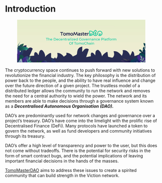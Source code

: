# Introduction

<figure><img src="../.gitbook/assets/1500x500.jpg" alt=""><figcaption></figcaption></figure>

The cryptocurrency space continues to push forward with new solutions to revolutionize the financial industry. The key philosophy is the distribution of power back to the people, and the ability to have real influence and change over the future direction of a given project. The trustless model of a distributed ledger allows the community to run the network and removes the need for a central authority to wield the power. The network and its members are able to make decisions through a governance system known as a _**Decentralised Autonomous Organisation (DAO).**_

DAO’s are predominantly used for network changes and governance over a project’s treasury. DAO’s have come into the limelight with the prolific rise of Decentralised Finance (DeFi). Many protocols have launched a token to govern the network, as well as fund developers and community initiatives through its treasury.

DAO’s offer a high level of transparency and power to the user, but this does not come without tradeoffs. There is the potential for security risks in the form of smart contract bugs, and the potential implications of leaving important financial decisions in the hands of the masses.

[TomoMasterDAO](https://master.Viction.com/) aims to address these issues to create a spirited community that can build strength in the Viction network.
